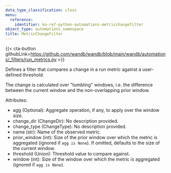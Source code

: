 ```yaml
---
data_type_classification: class
menu:
  reference:
    identifier: ko-ref-python-automations-metricchangefilter
object_type: automations_namespace
title: MetricChangeFilter
---
```


{{< cta-button githubLink=https://github.com/wandb/wandb/blob/main/wandb/automations/_filters/run_metrics.py >}}



Defines a filter that compares a change in a run metric against a user-defined threshold.

The change is calculated over "tumbling" windows, i.e. the difference
between the current window and the non-overlapping prior window.

Attributes:
- agg (Optional): Aggregate operation, if any, to apply over the window size.
- change_dir (ChangeDir): No description provided.
- change_type (ChangeType): No description provided.
- name (str): Name of the observed metric.
- prior_window (int): Size of the prior window over which the metric is aggregated (ignored if `agg is None`).
    If omitted, defaults to the size of the current window.
- threshold (Union): Threshold value to compare against.
- window (int): Size of the window over which the metric is aggregated (ignored if `agg is None`).